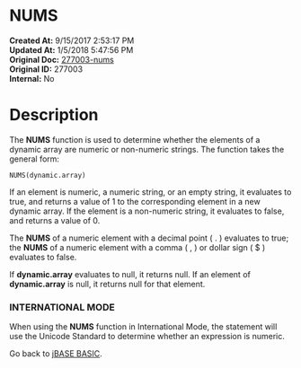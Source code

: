 # NUMS

**Created At:** 9/15/2017 2:53:17 PM  
**Updated At:** 1/5/2018 5:47:56 PM  
**Original Doc:** [277003-nums](https://docs.jbase.com/36868-jbase-basic/277003-nums)  
**Original ID:** 277003  
**Internal:** No  


# Description

The **NUMS** function is used to determine whether the elements of a dynamic array are numeric or non-numeric strings. The function takes the general form:

```
NUMS(dynamic.array)
```

If an element is numeric, a numeric string, or an empty string, it evaluates to true, and returns a value of 1 to the corresponding element in a new dynamic array. If the element is a non-numeric string, it evaluates to false, and returns a value of 0.

The **NUMS** of a numeric element with a decimal point ( . ) evaluates to true; the **NUMS** of a numeric element with a comma ( , ) or dollar sign ( $ ) evaluates to false.

If **dynamic.array** evaluates to null, it returns null. If an element of **dynamic.array** is null, it returns null for that element.

### **INTERNATIONAL MODE**

When using the **NUMS** function in International Mode, the statement will use the Unicode Standard to determine whether an expression is numeric.



Go back to [jBASE BASIC](./../jbase-basic-programmers-reference-guide).
